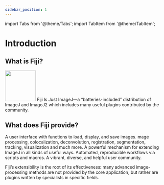 ```yaml
---
sidebar_position: 1
---
```

import Tabs from '@theme/Tabs';
import TabItem from '@theme/TabItem';

# Introduction

## What is Fiji?
<img src="https://imagej.net/media/icons/fiji.svg" width="100" height="100"/>
Fiji Is Just ImageJ—a “batteries-included” distribution of ImageJ and ImageJ2 which includes many useful plugins contributed by the community.

## What does Fiji provide?


<Tabs>
  <TabItem value="Application" label="Application">
    A user interface with functions to load, display, and save images.
  </TabItem>
    <TabItem value="Techniques" label="Techniques">
   mage processing, colocalization, deconvolution, registration, segmentation,
    tracking, visualization and much more.
  </TabItem>
    <TabItem value="Plugins" label="Plugins">
    	A powerful mechanism for extending ImageJ in all kinds of useful ways.
  </TabItem>
    <TabItem value="Scripting" label="Scripting">
    	Automated, reproducible workflows via scripts and macros.
  </TabItem>
<TabItem value="Forum" label="Forum">
    A vibrant, diverse, and helpful user community.
  </TabItem>
 
</Tabs>

Fiji’s extensibility is the root of its effectiveness: many advanced 
image-processing methods are not provided by the core application, but rather are 
plugins written by specialists in specific fields.
